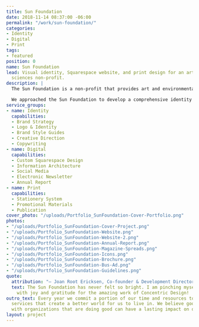 ```yaml
---
title: Sun Foundation
date: 2018-11-14 08:37:00 -06:00
permalink: "/work/sun-foundation/"
categories:
- Identity
- Digital
- Print
tags:
- featured
position: 0
name: Sun Foundation
lead: Visual identity, Squarespace website, and print design for an art and environmental
  sciences non-profit.
description: |
  The Sun Foundation is a non-profit that provides art and environmental sciences programing in Central Illinois. Their programs and services vary from a weeklong day camp in the woods full of art and science programing, to a weekend celebration promoting clean water, re-granting of funds to local arts programs, and smaller workshops promoting connections to the environment and arts.

  We approached the Sun Foundation to develop a comprehensive identity that is a more accurate reflection of who they are as they entered their 45th year of programing. We developed their new identity from the ground up and executed it through various collateral as well as an entirely reorganized website with a new focus on their community and impact, and improved program registration and donation capabilities.
service_groups:
- name: Identity
  capabilities:
  - Brand Strategy
  - Logo & Identity
  - Brand Style Guides
  - Creative Direction
  - Copywriting
- name: Digital
  capabilities:
  - Custom Squarespace Design
  - Information Architecture
  - Social Media
  - Electronic Newsletter
  - Annual Report
- name: Print
  capabilities:
  - Stationery System
  - Promotional Materials
  - Publication
cover_photo: "/uploads/Portfolio_SunFoundation-Cover-Portfolio.png"
photos:
- "/uploads/Portfolio_SunFoundation-Cover-Project.png"
- "/uploads/Portfolio_SunFoundation-Website.png"
- "/uploads/Portfolio_SunFoundation-Website-2.png"
- "/uploads/Portfolio_SunFoundation-Annual-Report.png"
- "/uploads/Portfolio_SunFoundation-Magazine-Spreads.png"
- "/uploads/Portfolio_SunFoundation-Icons.png"
- "/uploads/Portfolio_SunFoundation-Brochure.png"
- "/uploads/Portfolio_SunFoundation-Bus-Ad.png"
- "/uploads/Portfolio_SunFoundation-Guidelines.png"
quote:
  attribution: "– Joan Root Ericksen, Co-founder & Development Director"
  text: The Sun Foundation has never felt so bright. I am pinching myself, overwhelmed
    with joy and gratitude for the amazing work of Concentric Design!
outro_text: Every year we commit a portion of our time and resources to causes or
  services that create a better world for us to live in. We believe good design paired
  with organizations that are doing good can have a lasting impact on our communities.
layout: project
---
```


